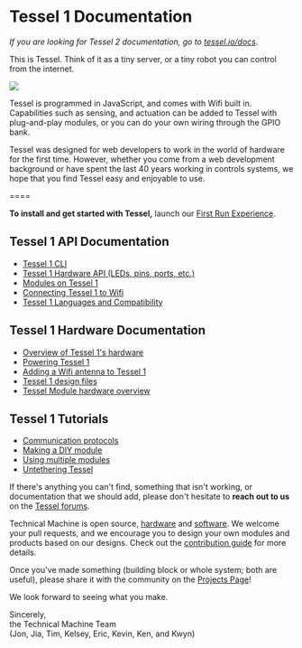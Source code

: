Tessel 1 Documentation
====

*If you are looking for Tessel 2 documentation, go to [tessel.io/docs](//tessel.io/docs).*

This is Tessel. Think of it as a tiny server, or a tiny robot you can control from the internet.

<img src='https://s3.amazonaws.com/technicalmachine-assets/doc+pictures/hardware_design_docs/TM-00-04-ports.png'>

Tessel is programmed in JavaScript, and comes with Wifi built in. Capabilities such as sensing, and actuation can be added to Tessel with plug-and-play modules, or you can do your own wiring through the GPIO bank.

Tessel was designed for web developers to work in the world of hardware for the first time. However, whether you come from a web development background or have spent the last 40 years working in controls systems, we hope that you find Tessel easy and enjoyable to use.

====

<b>To install and get started with Tessel,</b> launch our [First Run Experience](//tessel.io/start).

## Tessel 1 API Documentation

* [Tessel 1 CLI](https://github.com/tessel/t1-docs/blob/master/cli.md)
* [Tessel 1 Hardware API (LEDs, pins, ports, etc.)](https://github.com/tessel/t1-docs/blob/master/hardware-api.md)
* [Modules on Tessel 1](https://github.com/tessel/t1-docs/blob/master/module-apis.md)
* [Connecting Tessel 1 to Wifi](https://github.com/tessel/t1-docs/blob/master/wifi.md)
* [Tessel 1 Languages and Compatibility](https://github.com/tessel/t1-docs/blob/master/compatibility.md)

## Tessel 1 Hardware Documentation

* [Overview of Tessel 1's hardware](https://github.com/tessel/hardware/blob/master/tessel-hardware-overview.md)
* [Powering Tessel 1](https://github.com/tessel/hardware/blob/master/powering-tessel.md)
* [Adding a Wifi antenna to Tessel 1](https://github.com/tessel/hardware/blob/master/external-wifi-antenna.md)
* [Tessel 1 design files](https://github.com/tessel/hardware/blob/master/design-files.md)
* [Tessel Module hardware overview](https://github.com/tessel/hardware/blob/master/modules-overview.md)

## Tessel 1 Tutorials

* [Communication protocols](https://github.com/tessel/t1-docs/blob/master/tutorials/communication-protocols.md)
* [Making a DIY module](https://github.com/tessel/t1-docs/blob/master/tutorials/diy_module_creation.md)
* [Using multiple modules](https://github.com/tessel/t1-docs/blob/master/tutorials/multi-module.md)
* [Untethering Tessel](https://github.com/tessel/t1-docs/blob/master/tutorials/untethered.md)

If there's anything you can't find, something that isn't working, or documentation that we should add, please don't hesitate to <b>reach out to us</b> on the [Tessel forums](//forums.tessel.io).

Technical Machine is open source, [hardware](//github.com/tessel/hardware) and [software](//github.com/tessel/t1-firmware). We welcome your pull requests, and  we encourage you to design your own modules and products based on our designs. Check out the [contribution guide](//github.com/tessel/contribution-guide) for more details.

Once you've made something (building block or whole system; both are useful), please share it with the community on the [Projects Page](http://tessel.hackster.io)!

We look forward to seeing what you make.

Sincerely,<br/>
the Technical Machine Team<br/>
(Jon, Jia, Tim, Kelsey, Eric, Kevin, Ken, and Kwyn)
